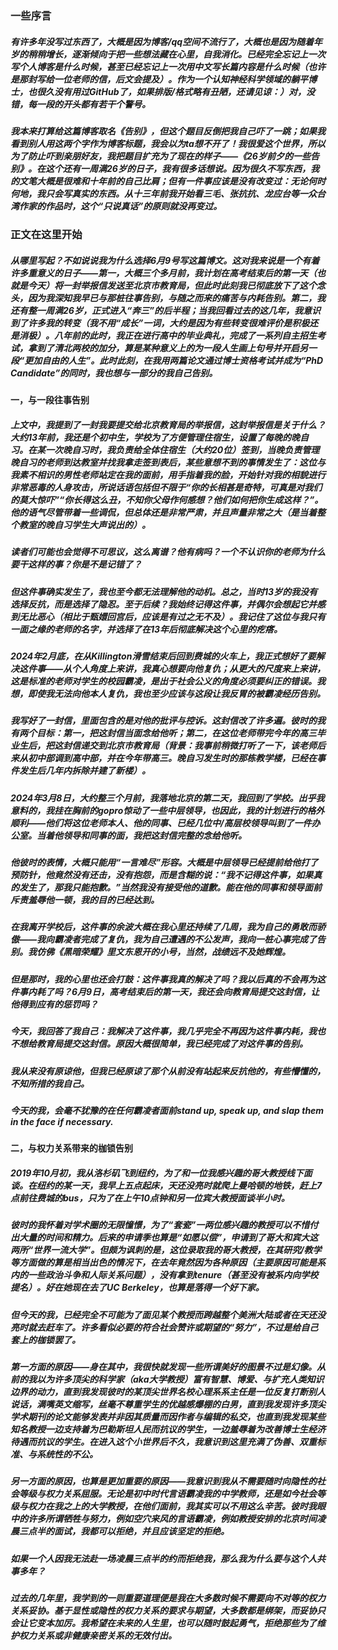 ### 一些序言
##### 有许多年没写过东西了，大概是因为博客/qq空间不流行了，大概也是因为随着年岁的稍稍增长，逐渐倾向于把一些想法藏在心里，自我消化。已经完全忘记上一次写个人博客是什么时候，甚至已经忘记上一次用中文写长篇内容是什么时候（也许是那封写给一位老师的信，后文会提及）。作为一个认知神经科学领域的躺平博士，也很久没有用过GitHub了，如果排版/格式略有丑陋，还请见谅：）对，没错，每一段的开头都有若干个警号。
##### 我本来打算给这篇博客取名《告别》，但这个题目反倒把我自己吓了一跳；如果我看到别人用这两个字作为博客标题，我会以为ta想不开了！我很爱这个世界，所以为了防止吓到亲朋好友，我把题目扩充为了现在的样子——《26岁前夕的一些告别》。在这个还有一周满26岁的日子，我有很多话想说。因为很久不写东西，我的文笔大概是很难和十年前的自己比肩；但有一件事应该是没有改变过：无论何时何地，我只会写真实的东西。从十三年前我开始看三毛、张抗抗、龙应台等一众台湾作家的作品时，这个“只说真话”的原则就没再变过。
### 正文在这里开始
##### 从哪里写起？不如说说我为什么选择6月9号写这篇博文。这对我来说是一个有着许多重意义的日子——第一，大概三个多月前，我计划在高考结束后的第一天（也就是今天）将一封举报信发送至北京市教育局，但此时此刻我已彻底放下了这个念头，因为我深知我早已与那桩往事告别，与随之而来的痛苦与内耗告别。第二，我还有整一周满26岁，正式进入“奔三”的后半程；当我回看过去的这几年，我意识到了许多我的转变（我不用“成长”一词，大约是因为有些转变很难评价是积极还是消极）。八年前的此时，我正在进行高中的毕业典礼，完成了一系列自主招生考试，拿到了清北两校的加分，算是某种意义上的为一段人生画上句号并开启另一段“更加自由的人生”。此时此刻，在我用两篇论文通过博士资格考试并成为“PhD Candidate”的同时，我也想与一部分的我自己告别。
#### 一，与一段往事告别
##### 上文中，我提到了一封我要提交给北京教育局的举报信，这封举报信是关于什么？大约13年前，我还是个初中生，学校为了方便管理住宿生，设置了每晚的晚自习。在某一次晚自习时，我负责给全体住宿生（大约20位）签到，当晚负责管理晚自习的老师到达教室并找我拿走签到表后，某些意想不到的事情发生了：这位与我素不相识的男性老师站定在我的面前，用手指着我的脸，开始针对我的相貌进行非常恶毒的人身攻击，所说话语包括但不限于“你的长相甚是奇特，可真是对我们的莫大惊吓”“你长得这么丑，不知你父母作何感想？他们如何把你生成这样？”。他的语气尽管带着一些调侃，但总体还是非常严肃，并且声量非常之大（是当着整个教室的晚自习学生大声说出的）。
##### 读者们可能也会觉得不可思议，这么离谱？他有病吗？一个不认识你的老师为什么要干这样的事？你是不是记错了？
##### 但这件事确实发生了，我也至今都无法理解他的动机。总之，当时13岁的我没有选择反抗，而是选择了隐忍。至于后续？我始终记得这件事，并偶尔会想起它并感到无比恶心（相比于甄嬛回宫后，应该是有过之无不及）。我记住了这位与我只有一面之缘的老师的名字，并选择了在13年后彻底解决这个心里的疙瘩。
##### 2024年2月底，在从Killington滑雪结束后回到费城的火车上，我正式想好了要解决这件事——从个人角度上来讲，我真心想要向他复仇；从更大的尺度来上来讲，这是标准的老师对学生的校园霸凌，是出于社会公义的角度必须要纠正的错误。我想，即使我无法向他本人复仇，我也至少应该与这段让我反胃的被霸凌经历告别。
##### 我写好了一封信，里面包含的是对他的批评与控诉。这封信改了许多遍。彼时的我有两个目标：第一，把这封信当面念给他听；第二，在这位老师带完今年的高三毕业生后，把这封信递交到北京市教育局（背景：我事前稍微打听了一下，该老师后来从初中部调到高中部，并在今年带高三。晚自习发生时的那栋教学楼，已经在事件发生后几年内拆除并建了新楼）。
##### 2024年3月8日，大约整三个月前，我落地北京的第二天，我回到了学校。出乎我意料的，我挂在胸前的gopro惊动了一些中层领导，也因此，我的计划进行的格外顺利——他们将这位老师本人、他的同事、已经几位中/高层校领导叫到了一件办公室。当着他领导和同事的面，我把这封信完整的念给他听。
##### 他彼时的表情，大概只能用“一言难尽”形容。大概是中层领导已经提前给他打了预防针，他竟然没有还击，没有抱怨，而是含糊的说：“我不记得这件事，如果真的发生了，那我只能抱歉。”当然我没有接受他的道歉。能在他的同事和领导面前斥责羞辱他一顿，我的目的已经达到。
##### 在我离开学校后，这件事的余波大概在我心里还持续了几周，我为自己的勇敢而骄傲——我向霸凌者完成了复仇，我为自己遭遇的不公发声，我向一桩心事完成了告别。我仿佛《黑暗荣耀》里文东恩开的小号，当然，战绩远不及她辉煌。
##### 但是那时，我的心里也还会打鼓：这件事我真的解决了吗？我以后真的不会再为这件事内耗了吗？6月9日，高考结束后的第一天，我还会向教育局提交这封信，让他得到应有的惩罚吗？
##### 今天，我回答了我自己：我解决了这件事，我几乎完全不再因为这件事内耗，我也不想给教育局提交这封信。原因大概很简单，我已经完成了对这件事的告别。
##### 我从来没有原谅他，但我已经原谅了那个从前没有站起来反抗他的，有些懵懂的，不知所措的我自己。
##### 今天的我，会毫不犹豫的在任何霸凌者面前stand up, speak up, and slap them in the face if necessary.

#### 二，与权力关系带来的枷锁告别
##### 2019年10月初，我从洛杉矶飞到纽约，为了和一位我感兴趣的哥大教授线下面谈。在纽约的某一天，我早上五点起床，天还没亮时就爬上曼哈顿的地铁，赶上7点前往费城的bus，只为了在上午10点钟和另一位宾大教授面谈半小时。
##### 彼时的我怀着对学术圈的无限憧憬，为了“套瓷”一两位感兴趣的教授可以不惜付出大量的时间和精力。后来的申请季也算是“如愿以偿”，申请到了哥大和宾大这两所“世界一流大学”。但颇为讽刺的是，这位录取我的哥大教授，在其研究/教学等方面做的算是相当出色的情况下，在去年竟然因为各种原因（主要原因可能是系内的一些政治斗争和人际关系问题），没有拿到tenure（甚至没有被系内向学校提名）。好在她现在去了UC Berkeley，也算是落得一个好下家。
##### 但今天的我，已经完全不可能为了面见某个教授而跨越整个美洲大陆或者在天还没亮时就去赶车了。许多看似必要的符合社会赞许或期望的“努力”，不过是给自己套上的枷锁罢了。
##### 第一方面的原因——身在其中，我很快就发现一些所谓美好的图景不过是幻像。从前的我以为许多顶尖的科学家（aka大学教授）富有智慧、博爱、与扩充人类知识边界的动力，直到我发现彼时的某顶尖世界名校心理系系主任是一位反复打断别人说话，满嘴英文缩写，丝毫不尊重学生的优越感爆棚的白男，直到我发现许多顶尖学术期刊的论文能够发表并非因其质量而因作者与编辑的私交，也直到我发现某些知名教授一边支持着为巴勒斯坦人民而抗议的学生，一边羞辱着为改善博士生经济待遇而抗议的学生。在进入这个小世界后不久，我意识到这里充满了伪善、双重标准、与系统性的不公。
##### 另一方面的原因，也算是更加重要的原因——我意识到我从不需要随时向隐性的社会等级与权力关系屈服。无论是初中时代言语霸凌我的中学教师，还是如今社会等级与权力在我之上的大学教授，在他们面前，我其实可以不用这么辛苦。彼时我眼中的许多所谓牺牲与努力，例如空穴来风的言语霸凌，例如教授安排的北京时间凌晨三点半的面试，我都可以拒绝，并且应该坚定的拒绝。
##### 如果一个人因我无法赴一场凌晨三点半的约而拒绝我，那么我为什么要与这个人共事多年？
##### 过去的几年里，我学到的一则重要道理便是我在大多数时候不需要向不对等的权力关系妥协。基于显性或隐性的权力关系的要求与期望，大多数都是绑架，而妥协只会让它变本加厉。我希望在未来的人生里，也可以随时鼓起勇气，拒绝那些为了维护权力关系或非健康亲密关系的无效付出。
